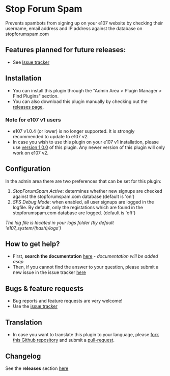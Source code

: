 # Stop Forum Spam #

Prevents spambots from signing up on your e107 website by checking their username, email address and IP address against the database on stopforumspam.com

## Features planned for future releases: 
* See [Issue tracker](https://github.com/e107inc/sfs/issues?q=is%3Aopen+is%3Aissue+label%3A%22status%3A+planned%22+label%3A%22type%3A+enhancement%22) 

## Installation
* You can install this plugin through the "Admin Area > Plugin Manager > Find Plugins" section. 
* You can also download this plugin manually by checking out the [releases page](https://github.com/e107inc/sfs/releases). 

### Note for e107 v1 users
* e107 v1.0.4 (or lower) is no longer supported. It is strongly recommended to update to e107 v2. 
* In case you wish to use this plugin on your e107 v1 installation, please use [version 1.0.0](https://github.com/e107inc/sfs/releases/tag/v1.0.0) of this plugin. Any newer version of this plugin will only work on e107 v2. 

## Configuration
In the admin area there are two preferences that can be set for this plugin:
1. *StopForumSpam Active*: determines whether new signups are checked against the stopforumspam.com database (default is 'on')
2. *SFS Debug Mode*: when enabled, all user signups are logged in the logfile. By default, only the registations which are found in the stopforumspam.com database are logged. (default is 'off')

*The log file is located in your logs folder (by default 'e107_system/(hash)/logs')*

## How to get help? ##
* First, **search the documentation** [here](#) - *documentation will be added asap*
* Then, if you cannot find the answer to your question, please submit a new issue in the issue tracker [here](https://github.com/e107inc/sfs/issues)

## Bugs &  feature requests ##
* Bug reports and feature requests are very welcome! 
* Use the [issue tracker](https://github.com/e107inc/sfs/issues)

## Translation ##
* In case you want to translate this plugin to your language, please [fork this Github repository](https://help.github.com/articles/fork-a-repo) and submit a [pull-request](https://help.github.com/articles/using-pull-requests).

## Changelog ##
See the **releases** section [here](https://github.com/e107inc/sfs/releases)